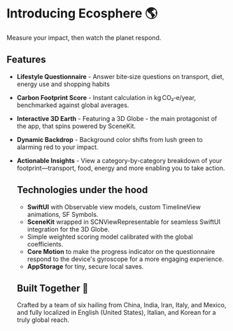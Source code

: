 # Introducing Ecosphere 🌎

Measure your impact, then watch the planet respond.

## Features

- **Lifestyle Questionnaire** - Answer bite‑size questions on transport, diet, energy use and shopping habits
- **Carbon Footprint Score** - Instant calculation in kg CO₂‑e/year, benchmarked against global averages.
- **Interactive 3D Earth** - Featuring a 3D Globe - the main protagonist of the app, that spins powered by SceneKit.
- **Dynamic Backdrop** - Background color shifts from lush green to alarming red to your impact.
- **Actionable Insights** - View a category-by-category breakdown of your footprint—transport, food, energy and more enabling you to take action.

  ## Technologies under the hood

  - **SwiftUI** with Observable view models, custom TimelineView animations, SF Symbols.
  - **SceneKit** wrapped in SCNViewRepresentable for seamless SwiftUI integration for the 3D Globe.
  - Simple weighted scoring model calibrated with the global coefficients.
  - **Core Motion** to make the progress indicator on the questionnaire respond to the device's gyroscope for a more engaging experience.
  - **AppStorage** for tiny, secure local saves.

  ## Built Together 🤝

  Crafted by a team of six hailing from China, India, Iran, Italy, and Mexico, and fully localized in English (United States), Italian, and Korean for a truly global reach.



